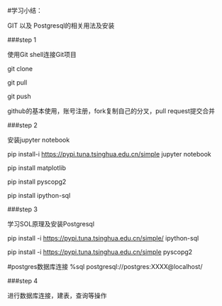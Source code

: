 #学习小结：

GIT 以及 Postgresql的相关用法及安装

 ###step 1

使用Git shell连接Git项目

git clone

git pull

git push

github的基本使用，账号注册，fork复制自己的分叉，pull request提交合并

 ###step 2

安装jupyter notebook

pip install-i https://pypi.tuna.tsinghua.edu.cn/simple jupyter notebook

pip install matplotlib

pip install pyscopg2

pip install ipython-sql

 ###step 3

学习SOL原理及安装Postgresql

pip install -i https://pypi.tuna.tsinghua.edu.cn/simple/ ipython-sql

pip install -i https://pypi.tuna.tsinghua.edu.cn/simple pyscopg2

\#postgres数据库连接 %sql postgresql://postgres:XXXX@localhost/

###step 4

进行数据库连接，建表，查询等操作

